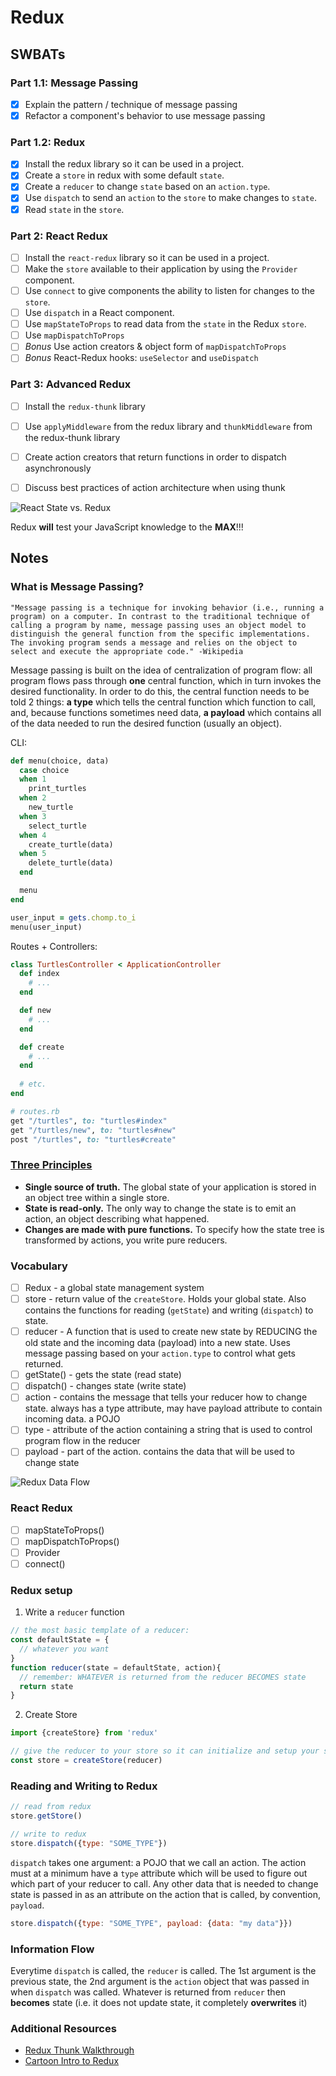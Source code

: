 Redux
===

## SWBATs

### Part 1.1: Message Passing
- [x] Explain the pattern / technique of message passing
- [x] Refactor a component's behavior to use message passing 

### Part 1.2: Redux
- [x] Install the redux library so it can be used in a project.
- [x] Create a `store` in redux with some default `state`.
- [x] Create a `reducer` to change `state` based on an `action.type`.
- [x] Use `dispatch` to send an `action` to the `store` to make changes to `state`.
- [x] Read `state` in the `store`.

### Part 2: React Redux
- [ ] Install the `react-redux` library so it can be used in a project.
- [ ] Make the `store` available to their application by using the `Provider` component.
- [ ] Use `connect` to give components the ability to listen for changes to the `store`.
- [ ] Use `dispatch` in a React component.
- [ ] Use `mapStateToProps` to read data from the `state` in the Redux `store`.
- [ ] Use `mapDispatchToProps`
- [ ] *Bonus* Use action creators & object form of `mapDispatchToProps`
- [ ] *Bonus* React-Redux hooks: `useSelector` and `useDispatch`

### Part 3: Advanced Redux
- [ ] Install the `redux-thunk` library
- [ ] Use `applyMiddleware` from the redux library and `thunkMiddleware` from the redux-thunk library
- [ ] Create action creators that return functions in order to dispatch asynchronously
- [ ] Discuss best practices of action architecture when using thunk


![React State vs. Redux](https://css-tricks.com/wp-content/uploads/2016/03/redux-article-3-03.svg)

Redux **will** test your JavaScript knowledge to the **MAX**!!!

## Notes

### What is Message Passing?
```
"Message passing is a technique for invoking behavior (i.e., running a program) on a computer. In contrast to the traditional technique of calling a program by name, message passing uses an object model to distinguish the general function from the specific implementations. The invoking program sends a message and relies on the object to select and execute the appropriate code." -Wikipedia
```

Message passing is built on the idea of centralization of program flow: all program flows pass through **one** central function, which in turn invokes the desired functionality. In order to do this, the central function needs to be told 2 things: **a type** which tells the central function which function to call, and, because functions sometimes need data, **a payload** which contains all of the data needed to run the desired function (usually an object).

CLI:

```rb
def menu(choice, data)
  case choice
  when 1
    print_turtles
  when 2
    new_turtle
  when 3
    select_turtle
  when 4
    create_turtle(data)
  when 5
    delete_turtle(data)
  end

  menu
end

user_input = gets.chomp.to_i
menu(user_input)
```






Routes + Controllers:
```rb
class TurtlesController < ApplicationController
  def index
    # ...
  end

  def new
    # ...
  end

  def create
    # ...
  end
  
  # etc.
end

# routes.rb
get "/turtles", to: "turtles#index"
get "/turtles/new", to: "turtles#new"
post "/turtles", to: "turtles#create"
```

### [Three Principles](https://redux.js.org/introduction/three-principles)

- **Single source of truth.** The global state of your application is stored in an object tree within a single store.
- **State is read-only.** The only way to change the state is to emit an action, an object describing what happened.
- **Changes are made with pure functions.** To specify how the state tree is transformed by actions, you write pure reducers.

### Vocabulary
- [ ] Redux - a global state management system
- [ ] store - return value of the `createStore`. Holds your global state. Also contains the functions for reading (`getState`) and writing (`dispatch`) to state.
- [ ] reducer - A function that is used to create new state by REDUCING the old state and the incoming data (payload) into a new state. Uses message passing based on your `action.type` to control what gets returned.
- [ ] getState() - gets the state (read state)
- [ ] dispatch() - changes state (write state) 
- [ ] action - contains the message that tells your reducer how to change state. always has a type attribute, may have payload attribute to contain incoming data. a POJO
- [ ] type - attribute of the action containing a string that is used to control program flow in the reducer
- [ ] payload - part of the action. contains the data that will be used to change state

![Redux Data Flow](https://camo.githubusercontent.com/5aba89b6daab934631adffc1f301d17bb273268b/68747470733a2f2f73332e616d617a6f6e6177732e636f6d2f6d656469612d702e736c69642e65732f75706c6f6164732f3336343831322f696d616765732f323438343535322f415243482d5265647578322d7265616c2e676966)

### React Redux
- [ ] mapStateToProps()
- [ ] mapDispatchToProps()
- [ ] Provider
- [ ] connect()

### Redux setup

1. Write a `reducer` function
```js
// the most basic template of a reducer:
const defaultState = {
  // whatever you want
}
function reducer(state = defaultState, action){
  // remember: WHATEVER is returned from the reducer BECOMES state
  return state
}
```

2. Create Store
```js
import {createStore} from 'redux'

// give the reducer to your store so it can initialize and setup your state
const store = createStore(reducer)
```

### Reading and Writing to Redux
```js
// read from redux
store.getStore()

// write to redux
store.dispatch({type: "SOME_TYPE"})
```

`dispatch` takes one argument: a POJO that we call an action. The action must at a minimum have a `type` attribute which will be used to figure out which part of your reducer to call. Any other data that is needed to change state is passed in as an attribute on the action that is called, by convention, `payload`.

```js
store.dispatch({type: "SOME_TYPE", payload: {data: "my data"}})
```

### Information Flow

Everytime `dispatch` is called, the `reducer` is called. The 1st argument is the previous state, the 2nd argument is the `action` object that was passed in when `dispatch` was called. Whatever is returned from `reducer` then **becomes** state (i.e. it does not update state, it completely **overwrites** it)


### Additional Resources
- [Redux Thunk Walkthrough](https://alligator.io/redux/redux-thunk/)
- [Cartoon Intro to Redux](https://code-cartoons.com/a-cartoon-intro-to-redux-3afb775501a6)
